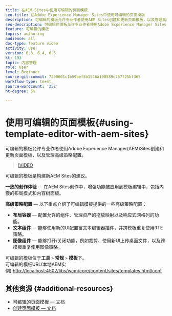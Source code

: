 ```yaml
---
title: 在AEM Sites中使用可编辑的页面模板
seo-title: 在Adobe Experience Manager Sites中使用可编辑的页面模板
description: 可编辑的模板允许专业作者使用AEM Sites创建和更新页面模板，以及管理高级策略配置。
seo-description: 可编辑的模板允许专业作者使用Adobe Experience Manager Sites创建和更新页面模板，以及管理高级策略配置。
feature: 可编辑的模板
topics: authoring
audience: all
doc-type: feature video
activity: use
version: 6.3, 6.4, 6.5
kt: 193
topic: 内容管理
role: User
level: Beginner
source-git-commit: 7200601c1b59bef5b1546a100589c757f25bf365
workflow-type: tm+mt
source-wordcount: '252'
ht-degree: 5%

---
```



# 使用可编辑的页面模板{#using-template-editor-with-aem-sites}

可编辑的模板允许专业作者使用Adobe Experience Manager(AEM)Sites创建和更新页面模板，以及管理高级策略配置。

>[!VIDEO](https://video.tv.adobe.com/v/326784/?quality=12&learn=on)

可编辑的模板是构建新AEM Sites的建议。

**一致的创作体验**  — 在AEM Sites创作中，增强功能被应用到模板编辑中，包括内嵌的布局模式和内容树面板。

**高级策略配置**  — 以下重点介绍了可编辑模板提供的一些高级策略配置：

* **布局容器**  — 配置允许的组件、管理资产的拖放映射以及响应式网格列的功能。
* **文本组件**  — 能够使用新的UI配置富文本编辑器插件，并跨模板重复使用RTE策略。
* **图像组件**  — 能够打开/关闭功能，例如裁剪、使用新UI上传桌面文件，以及跨模板重复使用图像策略。

可编辑的模板位于&#x200B;**工具** `>` **常规** `>` **模板**&#x200B;下。\
可编辑的模板URL(本地AEM实例):[http://localhost:4502/libs/wcm/core/content/sites/templates.html/conf](http://localhost:4502/libs/wcm/core/content/sites/templates.html/conf)

## 其他资源 {#additional-resources}

* [可编辑的页面模板 — 文档](https://experienceleague.adobe.com/docs/experience-manager-65/developing/platform/templates/page-templates-editable.html)
* [创建页面模板 — 文档](https://experienceleague.adobe.com/docs/experience-manager-65/authoring/siteandpage/templates.html)
